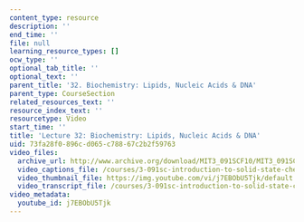 ```yaml
---
content_type: resource
description: ''
end_time: ''
file: null
learning_resource_types: []
ocw_type: ''
optional_tab_title: ''
optional_text: ''
parent_title: '32. Biochemistry: Lipids, Nucleic Acids & DNA'
parent_type: CourseSection
related_resources_text: ''
resource_index_text: ''
resourcetype: Video
start_time: ''
title: 'Lecture 32: Biochemistry: Lipids, Nucleic Acids & DNA'
uid: 73fa28f0-896c-d065-c788-67c2b2f59763
video_files:
  archive_url: http://www.archive.org/download/MIT3_091SCF10/MIT3_091SCF10lec32_300k.mp4
  video_captions_file: /courses/3-091sc-introduction-to-solid-state-chemistry-fall-2010/c92c45dde3d6557db55a7e1c369f758b_j7EBObU5Tjk.vtt
  video_thumbnail_file: https://img.youtube.com/vi/j7EBObU5Tjk/default.jpg
  video_transcript_file: /courses/3-091sc-introduction-to-solid-state-chemistry-fall-2010/9372e0d404cd60c35bd5dd09b5ab6413_j7EBObU5Tjk.pdf
video_metadata:
  youtube_id: j7EBObU5Tjk
---
```

